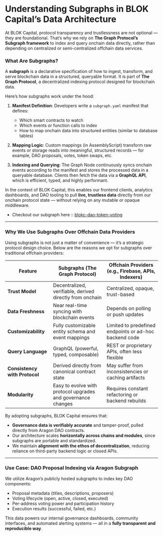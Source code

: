 # Understanding Subgraphs in BLOK Capital’s Data Architecture

At BLOK Capital, protocol transparency and trustlessness are not optional — they are foundational. That’s why we rely on **The Graph Protocol’s Subgraph framework** to index and query onchain data directly, rather than depending on centralized or semi-centralized offchain data services.

### What Are Subgraphs?

A **subgraph** is a declarative specification of how to ingest, transform, and serve blockchain data in a structured, queryable format. It is part of **The Graph Protocol**, a decentralized indexing protocol designed for blockchain data.

Here’s how subgraphs work under the hood:

1. **Manifest Definition**: Developers write a `subgraph.yaml` manifest that defines:

   * Which smart contracts to watch
   * Which events or function calls to index
   * How to map onchain data into structured entities (similar to database tables)

2. **Mapping Logic**: Custom mappings (in AssemblyScript) transform raw events or storage reads into meaningful, structured records — for example, DAO proposals, votes, token swaps, etc.

3. **Indexing and Querying**: The Graph Node continuously syncs onchain events according to the manifest and stores the processed data in a queryable database. Clients then fetch the data via a **GraphQL API**, which is efficient, typed, and highly performant.

In the context of BLOK Capital, this enables our frontend clients, analytics dashboards, and DAO tooling to pull **live, trustless data** directly from our onchain protocol state — without relying on any mutable or opaque middleware.

- Checkout our subgraph here :: [blokc-dao-token-voting](https://thegraph.com/explorer/subgraphs/kbrg2GxMGs8DrQcLUtVbn8becrzYjwhxsY1EaLF5pFq?view=Query&chain=arbitrum-one)

---

### Why We Use Subgraphs Over Offchain Data Providers

Using subgraphs is not just a matter of convenience — it’s a strategic protocol design choice. Below are the reasons we opt for subgraphs over traditional offchain providers:

| Feature                       | Subgraphs (The Graph Protocol)                               | Offchain Providers (e.g., Firebase, APIs, Indexers)    |
| ----------------------------- | ------------------------------------------------------------ | ------------------------------------------------------ |
| **Trust Model**               | Decentralized, verifiable, derived directly from onchain     | Centralized, opaque, trust-based                       |
| **Data Freshness**            | Near real-time syncing with blockchain events                | Depends on polling or push updates                     |
| **Customizability**           | Fully customizable entity schema and event mappings          | Limited to predefined endpoints or ad-hoc backend code |
| **Query Language**            | GraphQL (powerful, typed, composable)                        | REST or proprietary APIs, often less flexible          |
| **Consistency with Protocol** | Derived directly from canonical contract state               | May suffer from inconsistencies or caching artifacts   |
| **Modularity**                | Easy to evolve with protocol upgrades and governance changes | Requires constant refactoring or backend rebuilds      |

By adopting subgraphs, BLOK Capital ensures that:

* **Governance data is verifiably accurate** and tamper-proof, pulled directly from Aragon DAO contracts.
* Our architecture scales **horizontally across chains and modules**, since subgraphs are portable and standardized.
* We maintain **alignment with the ethos of decentralization**, reducing reliance on third-party backend logic or closed APIs.

---

### Use Case: DAO Proposal Indexing via Aragon Subgraph

We utilize Aragon’s publicly hosted subgraphs to index key DAO components:

* Proposal metadata (titles, descriptions, proposers)
* Voting lifecycle (open, active, closed, executed)
* Per-address voting power and participation history
* Execution results (successful, failed, etc.)

This data powers our internal governance dashboards, community interfaces, and automated alerting systems — all in a **fully transparent and reproducible way**.

